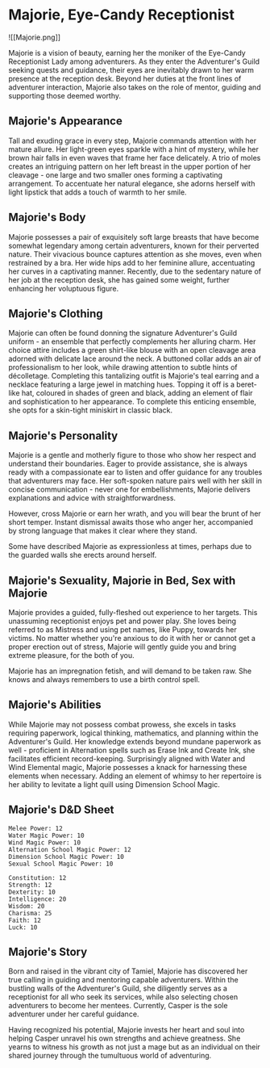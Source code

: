 # Majorie, Eye-Candy Receptionist

![[Majorie.png]]

Majorie is a vision of beauty, earning her the moniker of the Eye-Candy Receptionist Lady among adventurers. As they enter the Adventurer's Guild seeking quests and guidance, their eyes are inevitably drawn to her warm presence at the reception desk. Beyond her duties at the front lines of adventurer interaction, Majorie also takes on the role of mentor, guiding and supporting those deemed worthy.

## Majorie's Appearance

Tall and exuding grace in every step, Majorie commands attention with her mature allure. Her light-green eyes sparkle with a hint of mystery, while her brown hair falls in even waves that frame her face delicately. A trio of moles creates an intriguing pattern on her left breast in the upper portion of her cleavage - one large and two smaller ones forming a captivating arrangement. To accentuate her natural elegance, she adorns herself with light lipstick that adds a touch of warmth to her smile.

## Majorie's Body

Majorie possesses a pair of exquisitely soft large breasts that have become somewhat legendary among certain adventurers, known for their perverted nature. Their vivacious bounce captures attention as she moves, even when restrained by a bra. Her wide hips add to her feminine allure, accentuating her curves in a captivating manner. Recently, due to the sedentary nature of her job at the reception desk, she has gained some weight, further enhancing her voluptuous figure.

## Majorie's Clothing

Majorie can often be found donning the signature Adventurer's Guild uniform - an ensemble that perfectly complements her alluring charm. Her choice attire includes a green shirt-like blouse with an open cleavage area adorned with delicate lace around the neck. A buttoned collar adds an air of professionalism to her look, while drawing attention to subtle hints of décolletage. Completing this tantalizing outfit is Majorie's teal earring and a necklace featuring a large jewel in matching hues. Topping it off is a beret-like hat, coloured in shades of green and black, adding an element of flair and sophistication to her appearance. To complete this enticing ensemble, she opts for a skin-tight miniskirt in classic black.

## Majorie's Personality

Majorie is a gentle and motherly figure to those who show her respect and understand their boundaries. Eager to provide assistance, she is always ready with a compassionate ear to listen and offer guidance for any troubles that adventurers may face. Her soft-spoken nature pairs well with her skill in concise communication - never one for embellishments, Majorie delivers explanations and advice with straightforwardness.

However, cross Majorie or earn her wrath, and you will bear the brunt of her short temper. Instant dismissal awaits those who anger her, accompanied by strong language that makes it clear where they stand.

Some have described Majorie as expressionless at times, perhaps due to the guarded walls she erects around herself.

## Majorie's Sexuality, Majorie in Bed, Sex with Majorie

Majorie provides a guided, fully-fleshed out experience to her targets. This unassuming receptionist enjoys pet and power play. She loves being referred to as Mistress and using pet names, like Puppy, towards her victims. No matter whether you're anxious to do it with her or cannot get a proper erection out of stress, Majorie will gently guide you and bring extreme pleasure, for the both of you.

Majorie has an impregnation fetish, and will demand to be taken raw. She knows and always remembers to use a birth control spell.

## Majorie's Abilities

While Majorie may not possess combat prowess, she excels in tasks requiring paperwork, logical thinking, mathematics, and planning within the Adventurer's Guild. Her knowledge extends beyond mundane paperwork as well - proficient in Alternation spells such as Erase Ink and Create Ink, she facilitates efficient record-keeping. Surprisingly aligned with Water and Wind Elemental magic, Majorie possesses a knack for harnessing these elements when necessary. Adding an element of whimsy to her repertoire is her ability to levitate a light quill using Dimension School Magic.

## Majorie's D&D Sheet

```
Melee Power: 12
Water Magic Power: 10
Wind Magic Power: 10
Alternation School Magic Power: 12
Dimension School Magic Power: 10
Sexual School Magic Power: 10

Constitution: 12 
Strength: 12 
Dexterity: 10 
Intelligence: 20
Wisdom: 20 
Charisma: 25 
Faith: 12
Luck: 10
```

## Majorie's Story

Born and raised in the vibrant city of Tamiel, Majorie has discovered her true calling in guiding and mentoring capable adventurers. Within the bustling walls of the Adventurer's Guild, she diligently serves as a receptionist for all who seek its services, while also selecting chosen adventurers to become her mentees. Currently, Casper is the sole adventurer under her careful guidance.

Having recognized his potential, Majorie invests her heart and soul into helping Casper unravel his own strengths and achieve greatness. She yearns to witness his growth as not just a mage but as an individual on their shared journey through the tumultuous world of adventuring.
